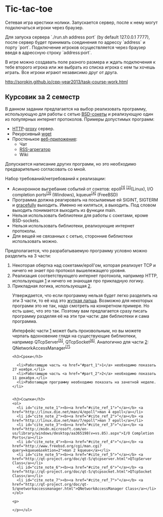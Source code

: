 Tic-tac-toe
===
<p>
Сетевая игра крестики нолики. Запускается сервер, после к нему могут подключаться игроки через браузер. 
</p>

<p>Для запуска сервера `./run.sh address port` (by default 127.0.0.1 7777), после сервер будет принимать соединения по адрессу `address` и порту `port`. 
Подключение игроков осуществляется через браузер введя в адрессную строку `address:port`.
</p>
В игре можно создавать поле разного размера и ждать подключения к тебе второго игрока или же выбрать из списка игрока с кем ты хочешь играть. Все игроки играют независимо друг от друга.

http://sorokin.github.io/cpp-year2013/task-course-work.html

<html xmlns="http://www.w3.org/1999/xhtml">
  <head>
    <title>Курсовик за 2 семестр</title>
    <meta http-equiv="Content-Type" content="text/html; charset=utf-8"/>
  
  </head>
  <body>
    <h2>Курсовик за 2 семестр</h2>
    <p>В данном задании предлагается на выбор реализовать программу, использующую для работы с сетью <a href="https://en.wikipedia.org/wiki/Berkeley_sockets">BSD-сокеты</a> и
    реализующую один из популярных интернет протоколов. Примеры допустимых программ:</p>
    <ul>
      <li><a href="https://en.wikipedia.org/wiki/Hypertext_Transfer_Protocol">HTTP</a>-<a href="https://en.wikipedia.org/wiki/Proxy_server">proxy</a> сервер.</li>
      <li>Рекурсивный <a href="https://en.wikipedia.org/wiki/Wget">wget</a></li>
      <li>Простенькое <a href="https://en.wikipedia.org/wiki/Web_application">веб-приложение</a>:<br/>
        <ul>
          <li>Чат</li>
          <li><a href="https://en.wikipedia.org/wiki/News_aggregator">RSS-агрегатор</a></li>
          <li>Wiki</li>
        </ul>
      </li>
    </ul>
    <p>Допускается написание других программ, но это необходимо предварительно согласовать со мной.</p>
    <p>Набор требований/нетребований к реализации:</p>
    <ul>
      <li>Асинхронное выгребание событий от сокетов: epoll<sup id="cite_ref_1"><a href="#cite_note_1">[1]</a></sup> <sup id="cite_ref_2"><a href="#cite_note_2">[2]</a></sup>(Linux),
      I/O completion ports<sup id="cite_ref_3"><a href="#cite_note_3">[3]</a></sup> (Windows), kqueue<sup id="cite_ref_4"><a href="#cite_note_4">[4]</a></sup> (FreeBSD) </li>
      <li>Программа должна реагировать на посылаемые ей SIGINT, SIGTERM и <a href="http://en.wikipedia.org/wiki/Graceful_exit">gracefully</a> выходить.
      Именно не киляться, а выходить. Под словом выходить понимается выходить из функции main.</li>
      <li>Нельзя использовать библиотеки для работы с сокетами, кроме BSD-sockets.</li>
      <li>Нельзя использовать библиотеки, реализующие интернет протоколы.</li>
      <li>Для вещей не связанных с сетью, сторонние библиотеки использовать можно.</li>
    </ul>
    <p>Предполагается, что разрабатываемую программу условно можно разделить на 3 части:</p>
    <ol>
      <li id="part_1">Некоторая обертка над сокетами/epoll'ом, которая реализует TCP и ничего не знает про протокол вышележащего уровня.</li>
      <li id="part_2">Реализация соответствующего интернет протокола, например HTTP, использующая <a href="#part_1">1</a> и ничего не знающая про прикладную логику.</li>
      <li id="part_3">Прикладная логика, использующая <a href="#part_2">2</a>.</li>
    </ol>
<ul>
    <p>Утверждается, что если программу нельзя будет легко разделить на эти 3 части, то её код это <a href="https://en.wikipedia.org/wiki/Spaghetti_code">жуткая лапша</a>. Возможно для некоторых программ это не так,
    надо смотреть на конкретном примере. Но есть шанс, что это так. Поэтому вам предлагается сразу писать программу разделяя её на эти три части: две библиотеки
    и сама программа.</p>
    <p>Интерфейс части <a href="#part_1">1</a> может быть произвольным, но вы можете черпать вдохновение глядя на существующие библиотеки, например
    QTcpServer<sup id="cite_ref_5"><a href="#cite_note_5">[5]</a></sup>, QTcpSocket<sup id="cite_ref_6"><a href="#cite_note_6">[6]</a></sup>. Аналогично для
    части <a href="#part_2">2</a>: QNetworkAccessManager<sup id="cite_ref_7"><a href="#cite_note_7">[7]</a>.</p>

    <h3>Сроки</h3>
    
      <li>Работающую часть <a href="#part_1">1</a> необходимо показать 27 ноября.</li>
      <li>Работающую часть <a href="#part_2">2</a> необходимо показать 11 декабря.</li>
      <li>Работающую программу необходимо показать на зачетной неделе.</li>
    

    <h3>Ссылки</h3>
    <ol>
      <li id="cite_note_1"><b><a href="#cite_ref_1">^</a></b> <a href="http://linux.die.net/man/4/epoll">man 4 epoll</a></li>
      <li id="cite_note_2"><b><a href="#cite_ref_2">^</a></b> <a href="http://linux.die.net/man/7/epoll">man 7 epoll</a></li>
      <li id="cite_note_3"><b><a href="#cite_ref_3">^</a></b> <a href="http://msdn.microsoft.com/en-us/library/windows/desktop/aa365198(v=vs.85).aspx">I/O Completion Ports</a></li>
      <li id="cite_note_4"><b><a href="#cite_ref_4">^</a></b> <a href="http://www.freebsd.org/cgi/man.cgi?query=kqueue&sektion=2">man 2 kqueue</a></li>
      <li id="cite_note_5"><b><a href="#cite_ref_5">^</a></b> <a href="http://qt-project.org/doc/qt-5/qtcpserver.html">QTcpServer Class</a></li>
      <li id="cite_note_6"><b><a href="#cite_ref_6">^</a></b> <a href="http://qt-project.org/doc/qt-5/qtcpsocket.html">QTcpSocket Class</a></li>
      <li id="cite_note_7"><b><a href="#cite_ref_7">^</a></b> <a href="http://qt-project.org/doc/qt-5/qnetworkaccessmanager.html">QNetworkAccessManager Class</a></li>
    </ol>

    <p>
    
    </p></ul>
  </body>
</html>
